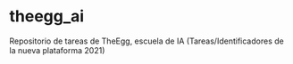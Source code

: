 # theegg_ai
Repositorio de tareas de TheEgg, escuela de IA (Tareas/Identificadores de la nueva plataforma 2021)

